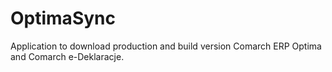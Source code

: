 # OptimaSync

Application to download production and build version Comarch ERP Optima and Comarch e-Deklaracje.
